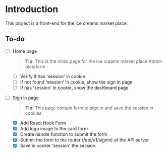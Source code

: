 # Introduction

This project is a front-end for the ice creams market place.

## To-do

- [ ] Home page

  > **Tip:** This is the initial page for the ice creams market place Admin plataform

  - [ ] Verify if has 'session' in cookie
  - [ ] If not found 'session' in cookie, show the sign in page
  - [ ] If has 'session' in cookie, show the dashboard page

- [ ] Sign in page
  > **Tip:** This page contain form to sign in and save the session in cookies
  - [x] Add React Hook Form
  - [x] Add logo image to the card form
  - [x] Create handle function to submit the form
  - [x] Submit the form to the router (/api/v1/signin) of the API server
  - [x] Save in cookie 'session' the session.
